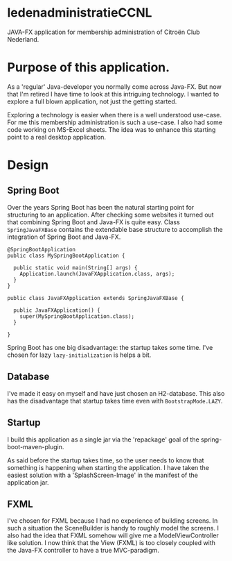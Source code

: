 # ledenadministratieCCNL
JAVA-FX application for membership administration of Citroën Club Nederland.

# Purpose of this application.
As a 'regular' Java-developer you normally come across Java-FX. 
But now that I'm retired I have time to look at this intriguing technology.
I wanted to explore a full blown application, not just the getting started.

Exploring a technology is easier when there is a well understood use-case. 
For me this membership administration is such a use-case. I also had some code working on MS-Excel sheets.
The idea was to enhance this starting point to a real desktop application.

# Design
## Spring Boot
Over the years Spring Boot has been the natural starting point for structuring to an application. After checking some websites it turned out that combining Spring Boot and Java-FX is quite easy. Class `SpringJavaFXBase` contains the extendable base structure to accomplish the integration of Spring Boot and Java-FX.

```
@SpringBootApplication
public class MySpringBootApplication {

  public static void main(String[] args) {
    Application.launch(JavaFXApplication.class, args);
  }
}
```

```
public class JavaFXApplication extends SpringJavaFXBase {

  public JavaFXApplication() {
    super(MySpringBootApplication.class);
  }

}
```

Spring Boot has one big disadvantage: the startup takes some time. 
I've chosen for lazy `lazy-initialization` is helps a bit.

## Database
I've made it easy on myself and have just chosen an H2-database. This also has the disadvantage that startup takes time even with `BootstrapMode.LAZY`.

## Startup 
I build this application as a single jar via the 'repackage' goal of the spring-boot-maven-plugin.

As said before the startup takes time, so the user needs to know that something is happening when starting the application. I have taken the easiest solution with a 'SplashScreen-Image' in the manifest of the application jar. 

## FXML
I've chosen for FXML because I had no experience of building screens. In such a situation the SceneBuilder is handy to roughly model the screens. I also had the idea that FXML somehow will give me a ModelViewController like solution. I now think that the View (FXML) is too closely coupled with the Java-FX controller to have a true MVC-paradigm.

